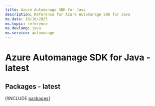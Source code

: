 ```yaml
---
title: Azure Automanage SDK for Java
description: Reference for Azure Automanage SDK for Java
ms.date: 10/10/2025
ms.topic: reference
ms.devlang: java
ms.service: automanage
---
```

# Azure Automanage SDK for Java - latest
## Packages - latest
[!INCLUDE [packages](automanage-index.md)]